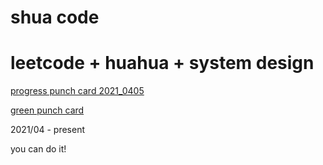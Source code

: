 # shua code
# leetcode + huahua + system design

[progress punch card 2021_0405](https://docs.google.com/spreadsheets/d/109FZHN10Pag1prAitBTr2t-8i3KSwEASUrA22lKh9yI/edit?usp=sharing)

[green punch card](https://docs.google.com/spreadsheets/d/1MTGYagVQRycvMh86sE060bNGnRu8DFFatLVufaFD2c4/edit#gid=0)

2021/04 - present

you can do it!
